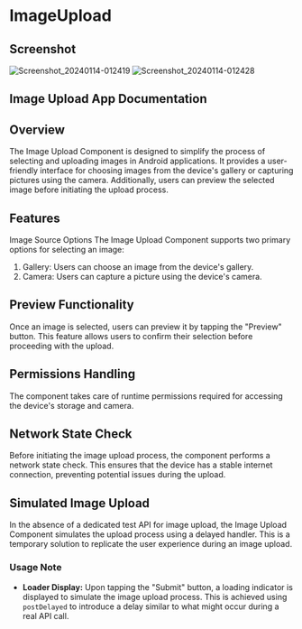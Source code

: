 # ImageUpload

## Screenshot
![Screenshot_20240114-012419](https://github.com/lokesha348/ImageUpload/assets/30767349/3909fc9d-2c07-4c46-b515-a6cf7d4fa30d)
![Screenshot_20240114-012428](https://github.com/lokesha348/ImageUpload/assets/30767349/87ac0a42-bd95-4b47-b254-3ee21d7521cb)

## Image Upload App Documentation
## Overview
The Image Upload Component is designed to simplify the process of selecting and uploading images in Android applications. It provides a user-friendly interface for choosing images from the device's gallery or capturing pictures using the camera. Additionally, users can preview the selected image before initiating the upload process.

## Features
Image Source Options
The Image Upload Component supports two primary options for selecting an image:

1. Gallery: Users can choose an image from the device's gallery.
2. Camera: Users can capture a picture using the device's camera.

## Preview Functionality
Once an image is selected, users can preview it by tapping the "Preview" button. This feature allows users to confirm their selection before proceeding with the upload.

## Permissions Handling
The component takes care of runtime permissions required for accessing the device's storage and camera.

## Network State Check
Before initiating the image upload process, the component performs a network state check. This ensures that the device has a stable internet connection, preventing potential issues during the upload.

## Simulated Image Upload

In the absence of a dedicated test API for image upload, the Image Upload Component simulates the upload process using a delayed handler. This is a temporary solution to replicate the user experience during an image upload.

### Usage Note

- **Loader Display:** Upon tapping the "Submit" button, a loading indicator is displayed to simulate the image upload process. This is achieved using `postDelayed` to introduce a delay similar to what might occur during a real API call.
